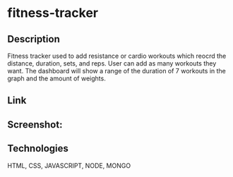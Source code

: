 # fitness-tracker

## Description   

Fitness tracker used to add resistance or cardio workouts which reocrd the distance, duration, sets, and reps. User can add as many workouts they want. The dashboard will show a range of the duration of 7 workouts in the graph and the amount of weights.

## Link

## Screenshot:


## Technologies 

HTML, CSS, JAVASCRIPT, NODE, MONGO
